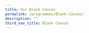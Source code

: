 ```yaml
---
title: Our Blank Canvas
permalink: /programmes/Blank-Canvas/
description: ""
third_nav_title: Blank Canvas
---
```


